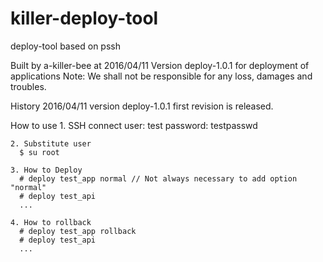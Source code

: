 # killer-deploy-tool
deploy-tool based on pssh

  Built by a-killer-bee at 2016/04/11
  Version deploy-1.0.1
  for deployment of applications
  Note: We shall not be responsible for any loss, damages and troubles.

  History
    2016/04/11 version deploy-1.0.1
     first revision is released.

  How to use
    1. SSH connect
      user: test
      password: testpasswd

    2. Substitute user
      $ su root

    3. How to Deploy
      # deploy test_app normal // Not always necessary to add option "normal"
      # deploy test_api
      ...

    4. How to rollback
      # deploy test_app rollback
      # deploy test_api
      ...
